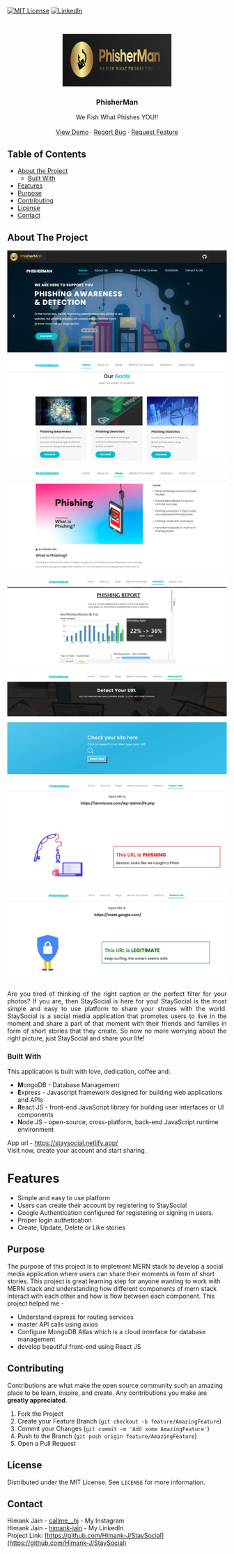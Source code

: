 [![MIT License][license-shield]][license-url]
[![LinkedIn][linkedin-shield]][linkedin-url]


<!-- PROJECT LOGO -->
<br />
<p align="center">
  <a href="https://ibb.co/sC0TMQV">
    <img src="githubimg/Logo006.png" alt="Logo" width="250" height="120">
  </a>

  <h3 align="center">PhisherMan</h3>

  <p align="center">
    We Fish What Phishes YOU!!
    <br />
    <br />
    <a href="https://phisherman-urldetection.herokuapp.com/">View Demo</a>
    ·
    <a href="https://github.com/Himank-J/">Report Bug</a>
    ·
    <a href="https://github.com/Himank-J/">Request Feature</a>
  </p>
</p>

<!-- TABLE OF CONTENTS -->
## Table of Contents

* [About the Project](#about-the-project)
  * [Built With](#built-with)
* [Features](#features)
* [Purpose](#purpose)
* [Contributing](#contributing)
* [License](#license)
* [Contact](#contact)

<!-- ABOUT THE PROJECT -->
## About The Project
![login-screenshot](githubimg/Img1.JPG)

![chat1-screenshot](githubimg/Img2.JPG)

![chat1-screenshot](githubimg/Img3.JPG)

![chat1-screenshot](githubimg/Img4.JPG)

![chat1-screenshot](githubimg/Img5.JPG)

![chat1-screenshot](githubimg/Result1.JPG)

![chat1-screenshot](githubimg/Result2.JPG)
<br />
<p align="justify">Are you tired of thinking of the right caption or the perfect filter for your photos? If you are, then StaySocial is here for you! StaySocial is the most simple and easy to use platform to share your stroies with the world. StaySocial is a social media application that promotes users to live in the moment and share a part of that moment with their friends and families in form of short stories that they create. So now no more worrying about the right picture, just StaySocial and share your life!</p>

### Built With
This application is built with love, dedication, coffee and:
* **M**ongoDB - Database Management
* **E**xpress - Javascript framework designed for building web applications and APIs
* **R**eact JS - front-end JavaScript library for building user interfaces or UI components
* **N**ode JS - open-source, cross-platform, back-end JavaScript runtime environment


App url - https://staysocial.netlify.app/  <br/>
Visit now, create your account and start sharing.



<!-- Features -->
# Features
* Simple and easy to use platform
* Users can create their account by registering to StaySocial
* Google Authentication configured for registering or signing in users.
* Proper login authetication
* Create, Update, Delete or Like stories 

<!-- Purpose -->
## Purpose 
The purpose of this project is to implement MERN stack to develop a social media application where users can share their moments in form of short stories. This project is great learning step for anyone wanting to work with MERN stack and understanding how different components of mern stack interact with each other and how is flow between each component.
This project helped me - 
* Understand express for routing services
* master API calls using axios
* Configure MongoDB Atlas which is a cloud interface for database management
* develop beautiful front-end using React JS   

<!-- CONTRIBUTING -->
## Contributing

Contributions are what make the open source community such an amazing place to be learn, inspire, and create. Any contributions you make are **greatly appreciated**.

1. Fork the Project
2. Create your Feature Branch (`git checkout -b feature/AmazingFeature`)
3. Commit your Changes (`git commit -m 'Add some AmazingFeature'`)
4. Push to the Branch (`git push origin feature/AmazingFeature`)
5. Open a Pull Request

<!-- LICENSE -->
## License

Distributed under the MIT License. See `LICENSE` for more information.

<!-- CONTACT -->
## Contact

Himank Jain - [callme__hj](https://instagram.com/callme__hj) - My Instagram <br />
Himank Jain - [himank-jain](https://www.linkedin.com/in/himank-jain/) - My LinkedIn  <br />
Project Link: [https://github.com/Himank-J/StaySocial](https://github.com/Himank-J/StaySocial)


<!-- MARKDOWN LINKS & IMAGES -->
<!-- https://www.markdownguide.org/basic-syntax/#reference-style-links -->

[license-shield]: https://img.shields.io/github/license/othneildrew/Best-README-Template.svg?style=flat-square
[license-url]: https://github.com/othneildrew/Best-README-Template/blob/master/LICENSE.txt
[linkedin-shield]: https://img.shields.io/badge/-LinkedIn-black.svg?style=flat-square&logo=linkedin&colorB=555
[linkedin-url]: https://www.linkedin.com/in/himank-jain/
[product-screenshot]: images/search.png

